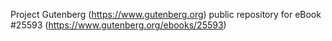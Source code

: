 Project Gutenberg (https://www.gutenberg.org) public repository for eBook #25593 (https://www.gutenberg.org/ebooks/25593)
